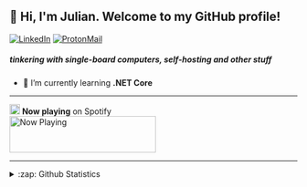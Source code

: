<h2>👋 Hi, I'm Julian. Welcome to my GitHub profile!</h2>

<a align="center" href="https://www.linkedin.com/in/vantriel"><img src="https://img.shields.io/badge/-vantriel-blue.svg?style=flat-square&logo=linkedin&logoColor=white" alt="LinkedIn"></a> <a href="mailto:julian.vantriel@protonmail.com"><img src="https://img.shields.io/badge/-julian.vantriel@protonmail.com-8B89CC?style=flat-square&logo=ProtonMail&logoColor=white" alt="ProtonMail"></a>

<h5>tinkering with single-board computers, self-hosting and other stuff</h5>

- 🌱 I’m currently learning **.NET Core**

---

<img height="18" width="18" src="https://cdn.jsdelivr.net/npm/simple-icons@v3/icons/spotify.svg" /> <b>Now playing</b> on Spotify<br>
<a href="https://spotify-nowplaying-vantriel.vercel.app/now-playing?open">
    <img src="https://spotify-nowplaying-vantriel.vercel.app/now-playing" width="256" height="64" alt="Now Playing">
</a>

---

<details>
    <summary>:zap: Github Statistics</summary>
    <img align="left" src="https://github-readme-stats.vercel.app/api?username=vantriel&show_icons=true" alt="vantriel" />
</details>



